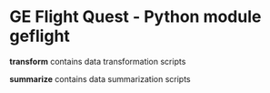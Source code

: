 GE Flight Quest - Python module geflight
========================================

**transform** contains data transformation scripts

**summarize** contains data summarization scripts